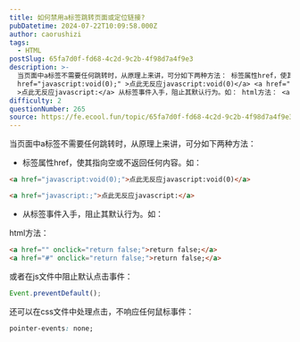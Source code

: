 ```yaml
---
title: 如何禁用a标签跳转页面或定位链接?
pubDatetime: 2024-07-22T10:09:58.000Z
author: caorushizi
tags:
  - HTML
postSlug: 65fa7d0f-fd68-4c2d-9c2b-4f98d7a4f9e3
description: >-
  当页面中a标签不需要任何跳转时，从原理上来讲，可分如下两种方法： 标签属性href，使其指向空或不返回任何内容。如： <a
  href="javascript:void(0);" >点此无反应javascript:void(0)</a> <a href="javascript:;"
  >点此无反应javascript:</a> 从标签事件入手，阻止其默认行为。如： html方法： <a href=""
difficulty: 2
questionNumber: 265
source: https://fe.ecool.fun/topic/65fa7d0f-fd68-4c2d-9c2b-4f98d7a4f9e3
---
```


当页面中a标签不需要任何跳转时，从原理上来讲，可分如下两种方法：

- 标签属性href，使其指向空或不返回任何内容。如：

```html
<a href="javascript:void(0);">点此无反应javascript:void(0)</a>

<a href="javascript:;">点此无反应javascript:</a>
```

- 从标签事件入手，阻止其默认行为。如：

html方法：

```html
<a href="" onclick="return false;">return false;</a>
<a href="#" onclick="return false;">return false;</a>
```

或者在js文件中阻止默认点击事件：

```javascript
Event.preventDefault();
```

还可以在css文件中处理点击，不响应任何鼠标事件：

```css
pointer-events: none;
```
